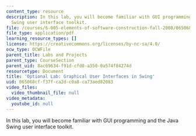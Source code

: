 ```yaml
---
content_type: resource
description: In this lab, you will become familiar with GUI programming and the Java
  Swing user interface toolkit.
file: /courses/6-005-elements-of-software-construction-fall-2008/065068cff37fca2dc0a8ca73aed82083_MIT6_005f08_project03_swing.pdf
file_type: application/pdf
learning_resource_types: []
license: https://creativecommons.org/licenses/by-nc-sa/4.0/
ocw_type: OCWFile
parent_title: Labs and Projects
parent_type: CourseSection
parent_uid: 8ac69634-f91d-cfd0-a350-0a574f84274d
resourcetype: Document
title: 'Optional Lab: Graphical User Interfaces in Swing'
uid: 065068cf-f37f-ca2d-c0a8-ca73aed82083
video_files:
  video_thumbnail_file: null
video_metadata:
  youtube_id: null
---
```

In this lab, you will become familiar with GUI programming and the Java Swing user interface toolkit.